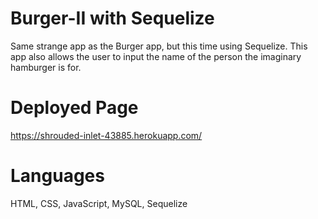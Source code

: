 # Burger-II with Sequelize
Same strange app as the Burger app, but this time using Sequelize. This app also allows the user to input the name of the person the imaginary hamburger is for.


# Deployed Page
https://shrouded-inlet-43885.herokuapp.com/


# Languages
HTML, CSS, JavaScript, MySQL, Sequelize

